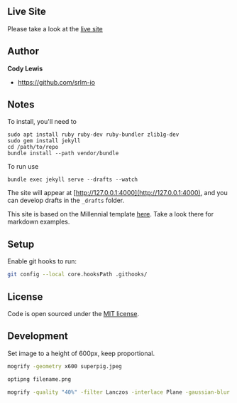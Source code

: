 ## Live Site

Please take a look at the [live site](https://ultrawidesnowboards.com)

## Author

**Cody Lewis**
- <https://github.com/srlm-io>


## Notes

To install, you'll need to

```
sudo apt install ruby ruby-dev ruby-bundler zlib1g-dev
sudo gem install jekyll
cd /path/to/repo
bundle install --path vendor/bundle
```

To run use
```
bundle exec jekyll serve --drafts --watch
````

The site will appear at [http://127.0.0.1:4000](http://127.0.0.1:4000), and you can develop drafts in the `_drafts` folder.

This site is based on the Millennial template [here](https://github.com/LeNPaul/Millennial). Take a look there for markdown examples.

## Setup

Enable git hooks to run:

```bash
git config --local core.hooksPath .githooks/
```

## License

Code is open sourced under the [MIT license](LICENSE.md).

## Development

Set image to a height of 600px, keep proportional.

```bash
mogrify -geometry x600 superpig.jpeg
```

```bash
optipng filename.png
```

```bash
mogrify -quality "40%" -filter Lanczos -interlace Plane -gaussian-blur 0.15 background.jpg
```
